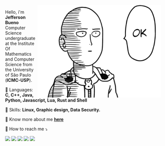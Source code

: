 <img src="img/58582c39f034562c58220601.png" min-width="400px" max-width="400px" width="400px" align="right" alt="Computador iuriCode">

<p align="left">
  Hello, i'm <strong>Jefferson Bueno</strong><br>
  Computer Science undergraduate at the Institute Of Mathematics and Computer Science from the University of São Paulo (<strong>ICMC-USP</strong>).<br>
</p>

<p align="left">
  🦄 Languages: <strong>C, C++, Java, Python, Javascript, Lua, Rust and Shell</strong>
</p>

<p align="left">
  💼 Skills: <strong>Linux, Graphic design, Data Security.</strong>
</p>

<p align="left">
  👤 Know more about me <strong><a href="https://jeffbuenx.github.io/" alt="Website">here</a></strong>
</p>

<p align="left">
  💌 How to reach me ⤵️
</p>

<p align="left">
  <a href="mailto:jeffmbueno@duck.com" alt="Gmail">
  <img src="https://img.shields.io/badge/-Gmail-FF0000?style=flat-square&labelColor=FF0000&logo=gmail&logoColor=white&link=mailto:jeffmbueno@gmail.com" /></a>

  <a href="https://wa.me/+5516999759292" alt="WhatsApp">
  <img src="https://img.shields.io/badge/-WhatsApp-25d366?style=flat-square&labelColor=25d366&logo=whatsapp&logoColor=white&link=https://wa.me/+5516999759292"/></a>

  <a href="https://www.facebook.com/JeffMBueno/" alt="Facebook">
  <img src="https://img.shields.io/badge/-Facebook-3b5998?style=flat-square&labelColor=3b5998&logo=facebook&logoColor=white&link=https://www.facebook.com/JeffMBueno/"/></a>

  <a href="https://www.instagram.com/jeffbuenx/" alt="Instagram">
  <img src="https://img.shields.io/badge/-Instagram-DF0174?style=flat-square&labelColor=DF0174&logo=instagram&logoColor=white&link=https://www.instagram.com/jeffbuenx/"/></a>
  
  <a href="https://twitter.com/jeffbuenx" alt="Twitter">
  <img src="https://img.shields.io/badge/-Twitter-1DA1F2?style=flat-square&logo=twitter&logoColor=white&link=https://twitter.com/jeffbuenx"/></a>
</p>  

